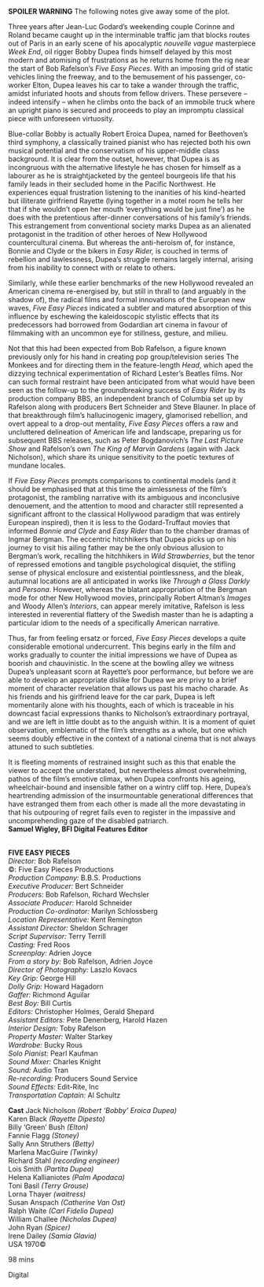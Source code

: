 
**SPOILER WARNING** The following notes give away some of the plot.

Three years after Jean-Luc Godard’s weekending couple Corinne and Roland became caught up in the interminable traffic jam that blocks routes out of Paris in an early scene of his apocalyptic _nouvelle vague_ masterpiece _Week End_, oil rigger Bobby Dupea finds himself delayed by this most modern and atomising of frustrations as he returns home from the rig near the start of Bob Rafelson’s _Five Easy Pieces_. With an imposing grid of static vehicles lining the freeway, and to the bemusement of his passenger, co-worker Elton, Dupea leaves his car to take a wander through the traffic, amidst infuriated hoots and shouts from fellow drivers. These persevere – indeed intensify – when he climbs onto the back of an immobile truck where an upright piano is secured and proceeds to play an impromptu classical piece with unforeseen virtuosity.

Blue-collar Bobby is actually Robert Eroica Dupea, named for Beethoven’s third symphony, a classically trained pianist who has rejected both his own musical potential and the conservatism of his upper-middle class background. It is clear from the outset, however, that Dupea is as incongruous with the alternative lifestyle he has chosen for himself as a labourer as he is straightjacketed by the genteel bourgeois life that his family leads in their secluded home in the Pacific Northwest. He experiences equal frustration listening to the inanities of his kind-hearted but illiterate girlfriend Rayette (lying together in a motel room he tells her that if she wouldn’t open her mouth ‘everything would be just fine’) as he does with the pretentious after-dinner conversations of his family’s friends. This estrangement from conventional society marks Dupea as an alienated protagonist in the tradition of other heroes of New Hollywood countercultural cinema. But whereas the anti-heroism of, for instance, Bonnie and Clyde or the bikers in _Easy Rider,_ is couched in terms of rebellion and lawlessness, Dupea’s struggle remains largely internal, arising from his inability to connect with or relate to others.

Similarly, while these earlier benchmarks of the new Hollywood revealed an American cinema re-energised by, but still in thrall to (and arguably in the shadow of), the radical films and formal innovations of the European new waves, _Five Easy Pieces_ indicated a subtler and matured absorption of this influence by eschewing the kaleidoscopic stylistic effects that its predecessors had borrowed from Godardian art cinema in favour of filmmaking with an uncommon eye for stillness, gesture, and milieu.

Not that this had been expected from Bob Rafelson, a figure known previously only for his hand in creating pop group/television series The Monkees and for directing them in the feature-length _Head_, which aped the dizzying technical experimentation of Richard Lester’s Beatles films. Nor can such formal restraint have been anticipated from what would have been seen as the follow-up to the groundbreaking success of _Easy Rider_ by its production company BBS, an independent branch of Columbia set up by Rafelson along with producers Bert Schneider and Steve Blauner. In place of that breakthrough film’s hallucinogenic imagery, glamorised rebellion, and overt appeal to a drop-out mentality, _Five Easy Pieces_ offers a raw and uncluttered delineation of American life and landscape, preparing us for subsequent BBS releases, such as Peter Bogdanovich’s _The Last Picture Show_ and Rafelson’s own _The King of Marvin Gardens_ (again with Jack Nicholson), which share its unique sensitivity to the poetic textures of mundane locales.

If _Five Easy Pieces_ prompts comparisons to continental models (and it should be emphasised that at this time the aimlessness of the film’s protagonist, the rambling narrative with its ambiguous and inconclusive denouement, and the attention to mood and character still represented a significant affront to the classical Hollywood paradigm that was entirely European inspired), then it is less to the Godard-Truffaut movies that informed _Bonnie and Clyde_ and _Easy Rider_ than to the chamber dramas of Ingmar Bergman. The eccentric hitchhikers that Dupea picks up on his journey to visit his ailing father may be the only obvious allusion to Bergman’s work, recalling the hitchhikers in _Wild Strawberries_, but the tenor of repressed emotions and tangible psychological disquiet, the stifling sense of physical enclosure and existential pointlessness, and the bleak, autumnal locations are all anticipated in works like _Through a Glass Darkly_ and _Persona_. However, whereas the blatant appropriation of the Bergman mode for other New Hollywood movies, principally Robert Altman’s _Images_ and Woody Allen’s _Interiors_, can appear merely imitative, Rafelson is less interested in reverential flattery of the Swedish master than he is adapting a particular idiom to the needs of a specifically American narrative.

Thus, far from feeling ersatz or forced, _Five Easy Pieces_ develops a quite considerable emotional undercurrent. This begins early in the film and works gradually to counter the initial impressions we have of Dupea as boorish and chauvinistic. In the scene at the bowling alley we witness Dupea’s unpleasant scorn at Rayette’s poor performance, but before we are able to develop an appropriate dislike for Dupea we are privy to a brief moment of character revelation that allows us past his macho charade. As his friends and his girlfriend leave for the car park, Dupea is left momentarily alone with his thoughts, each of which is traceable in his downcast facial expressions thanks to Nicholson’s extraordinary portrayal, and we are left in little doubt as to the anguish within. It is a moment of quiet observation, emblematic of the film’s strengths as a whole, but one which seems doubly effective in the context of a national cinema that is not always attuned to such subtleties.

It is fleeting moments of restrained insight such as this that enable the viewer to accept the understated, but nevertheless almost overwhelming, pathos of the film’s emotive climax, when Dupea confronts his ageing, wheelchair-bound and insensible father on a wintry cliff top. Here, Dupea’s heartrending admission of the insurmountable generational differences that have estranged them from each other is made all the more devastating in that his outpouring of regret  fails even to register in the impassive and uncomprehending gaze of the disabled patriarch.  
**Samuel Wigley, BFI Digital Features Editor**
<br><br>

**FIVE EASY PIECES**  
_Director:_ Bob Rafelson  
©: Five Easy Pieces Productions  
_Production Company:_ B.B.S. Productions  
_Executive Producer:_ Bert Schneider  
_Producers:_ Bob Rafelson, Richard Wechsler  
_Associate Producer:_ Harold Schneider  
_Production Co-ordinator:_ Marilyn Schlossberg  
_Location Representative:_ Kent Remington  
_Assistant Director:_ Sheldon Schrager  
_Script Supervisor:_ Terry Terrill  
_Casting:_ Fred Roos  
_Screenplay:_ Adrien Joyce  
_From a story by:_ Bob Rafelson, Adrien Joyce  
_Director of Photography:_ Laszlo Kovacs  
_Key Grip:_ George Hill  
_Dolly Grip:_ Howard Hagadorn  
_Gaffer:_ Richmond Aguilar  
_Best Boy:_ Bill Curtis  
_Editors:_ Christopher Holmes, Gerald Shepard  
_Assistant Editors:_ Pete Denenberg, Harold Hazen  
_Interior Design:_ Toby Rafelson  
_Property Master:_ Walter Starkey  
_Wardrobe:_ Bucky Rous  
_Solo Pianist:_ Pearl Kaufman  
_Sound Mixer:_ Charles Knight  
_Sound:_ Audio Tran  
_Re-recording:_ Producers Sound Service  
_Sound Effects:_ Edit-Rite, Inc  
_Transportation Captain:_ Al Schultz  

**Cast**
Jack Nicholson _(Robert ‘Bobby’ Eroica Dupea)_  
Karen Black _(Rayette Dipesto)_  
Billy ‘Green’ Bush _(Elton)_  
Fannie Flagg _(Stoney)_  
Sally Ann Struthers _(Betty)_  
Marlena MacGuire _(Twinky)_  
Richard Stahl _(recording engineer)_  
Lois Smith _(Partita Dupea)_  
Helena Kallianiotes _(Palm Apodaca)_  
Toni Basil _(Terry Grouse)_  
Lorna Thayer _(waitress)_  
Susan Anspach _(Catherine Van Ost)_  
Ralph Waite _(Carl Fidelio Dupea)_  
William Challee _(Nicholas Dupea)_  
John Ryan _(Spicer)_  
Irene Dailey _(Samia Glavia)_  
USA 1970©

98 mins

Digital
<!--stackedit_data:
eyJoaXN0b3J5IjpbLTczOTExOTU0M119
-->